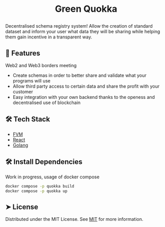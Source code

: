 # <p align="center">Green Quokka</p>
  
Decentralised schema registry system! Allow the creation of standard dataset and inform your user what data they will be sharing while helping them gain incentive in a transparent way.

## 🧐 Features    

Web2 and Web3 borders meeting

- Create schemas in order to better share and validate what your programs will use
- Allow third party access to certain data and share the profit with your customer
- Easy integration with your own backend thanks to the openess and decentralised use of blockchain


## 🛠️ Tech Stack
- [FVM](https://fvm.filecoin.io/)
- [React](https://reactjs.org/)
- [Golang](https://go.dev/)


## 🛠️ Install Dependencies    

Work in progress, usage of docker compose

```bash
docker compose -p quokka build
docker compose -p quokka up
```

## ➤ License
Distributed under the MIT License. See [MIT](LICENSE.md) for more information.
